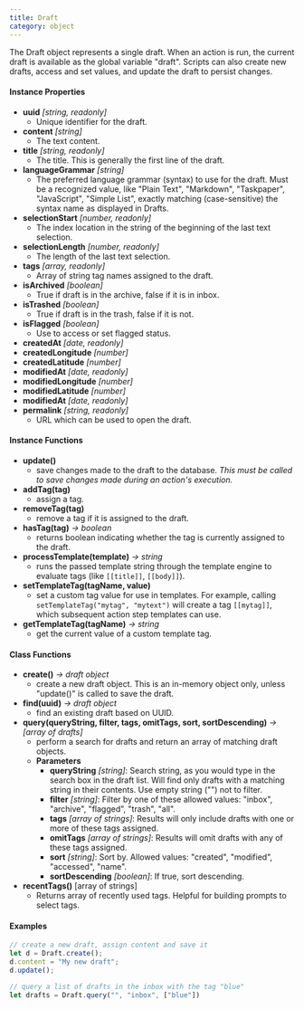 ```yaml
---
title: Draft
category: object
---
```


The Draft object represents a single draft.  When an action is run, the current draft is available as the global variable "draft".  Scripts can also create new drafts, access and set values, and update the draft to persist changes.

#### Instance Properties

- **uuid** *[string, readonly]*
  - Unique identifier for the draft.
- **content** *[string]*
  - The text content.
- **title** *[string, readonly]*
  - The title. This is generally the first line of the draft.
- **languageGrammar** *[string]*
  - The preferred language grammar (syntax) to use for the draft. Must be a recognized value, like "Plain Text", "Markdown", "Taskpaper", "JavaScript", "Simple List", exactly matching (case-sensitive) the syntax name as displayed in Drafts.
- **selectionStart** *[number, readonly]*
  - The index location in the string of the beginning of the last text selection.
- **selectionLength** *[number, readonly]*
  - The length of the last text selection.
- **tags** *[array, readonly]*
  - Array of string tag names assigned to the draft.
- **isArchived** *[boolean]*
  - True if draft is in the archive, false if it is in inbox.
- **isTrashed** *[boolean]*
  - True if draft is in the trash, false if it is not.
- **isFlagged** *[boolean]*
  - Use to access or set flagged status.
- **createdAt** *[date, readonly]*
- **createdLongitude** *[number]*
- **createdLatitude** *[number]*
- **modifiedAt** *[date, readonly]*
- **modifiedLongitude** *[number]*
- **modifiedLatitude** *[number]*
- **modifiedAt** *[date, readonly]*
- **permalink** *[string, readonly]*
  - URL which can be used to open the draft.

#### Instance Functions

- **update()**
  - save changes made to the draft to the database. _This must be called to save changes made during an action's execution._
- **addTag(tag)**
  - assign a tag.
- **removeTag(tag)**
  - remove a tag if it is assigned to the draft.
- **hasTag(tag)** *-> boolean*
  - returns boolean indicating whether the tag is currently assigned to the draft.
- **processTemplate(template)** *-> string*
  - runs the passed template string through the template engine to evaluate tags (like `[[title]]`, `[[body]]`).
- **setTemplateTag(tagName, value)**
  - set a custom tag value for use in templates. For example, calling `setTemplateTag("mytag", "mytext")` will create a tag `[[mytag]]`, which subsequent action step templates can use.
- **getTemplateTag(tagName)** *-> string*
  - get the current value of a custom template tag.

#### Class Functions

- **create()** *-> draft object*
  - create a new draft object. This is an in-memory object only, unless "update()" is called to save the draft.
- **find(uuid)** *-> draft object*
  - find an existing draft based on UUID.
- **query(queryString, filter, tags, omitTags, sort, sortDescending)** *-> [array of drafts]*
  - perform a search for drafts and return an array of matching draft objects.
  - **Parameters**
    - **queryString** _[string]_: Search string, as you would type in the search box in the draft list. Will find only drafts with a matching string in their contents. Use empty string ("") not to filter.
    - **filter** _[string]_: Filter by one of these allowed values: "inbox", "archive", "flagged", "trash", "all".
    - **tags** _[array of strings]_: Results will only include drafts with one or more of these tags assigned.
    - **omitTags** _[array of strings]_: Results will omit drafts with any of these tags assigned.
    - **sort** _[string]_: Sort by. Allowed values: "created", "modified", "accessed", "name".
    - **sortDescending** _[boolean]_: If true, sort descending.
- **recentTags()** [array of strings]
  - Returns array of recently used tags. Helpful for building prompts to select tags.

#### Examples

```javascript
// create a new draft, assign content and save it
let d = Draft.create();
d.content = "My new draft";
d.update();

// query a list of drafts in the inbox with the tag "blue"
let drafts = Draft.query("", "inbox", ["blue"])
```

